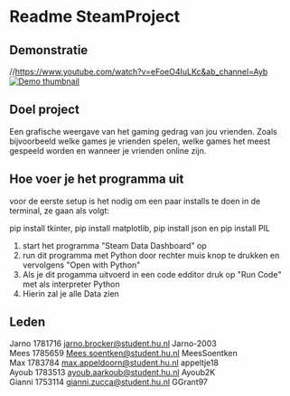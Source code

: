 # Readme SteamProject

## Demonstratie
//https://www.youtube.com/watch?v=eFoeO4IuLKc&ab_channel=Ayb
[![Demo thumbnail](https://img.youtube.com/vi/eFoeO4IuLKc&ab_channel=Ayb/0.jpg)](https://www.youtube.com/watch?v=eFoeO4IuLKc&ab_channel=Ayb)

## Doel project
Een grafische weergave van het gaming gedrag van jou vrienden.
Zoals bijvoorbeeld welke games je vrienden spelen, welke games
het meest gespeeld worden en wanneer je vrienden online zijn.

## Hoe voer je het programma uit

voor de eerste setup is het nodig om een paar installs te doen in de terminal, ze gaan als volgt:

pip install tkinter, pip install matplotlib, pip install json en pip install PIL

1. start het programma "Steam Data Dashboard" op
2. run dit programma met Python door rechter muis knop te drukken en vervolgens "Open with Python"
3. Als je dit progamma uitvoerd in een code edditor druk op "Run Code" met als interpreter Python
4. Hierin zal je alle Data zien

## Leden
Jarno   1781716 jarno.brocker@student.hu.nl   Jarno-2003  
Mees    1785659 Mees.soentken@student.hu.nl   MeesSoentken  
Max     1783784 max.appeldoorn@student.hu.nl  appeltje18  
Ayoub   1783513 ayoub.aarkoub@student.hu.nl   Ayoub2K  
Gianni  1753114 gianni.zucca@student.hu.nl    GGrant97  
